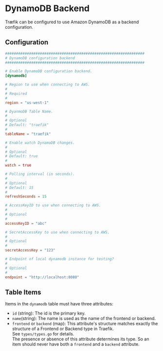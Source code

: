 # DynamoDB Backend

Træfik can be configured to use Amazon DynamoDB as a backend configuration.

## Configuration

```toml
################################################################
# DynamoDB configuration backend
################################################################

# Enable DynamoDB configuration backend.
[dynamodb]

# Region to use when connecting to AWS.
#
# Required
#
region = "us-west-1"

# DyanmoDB Table Name.
#
# Optional
# Default: "traefik"
#
tableName = "traefik"

# Enable watch DynamoDB changes.
#
# Optional
# Default: true
#
watch = true

# Polling interval (in seconds).
#
# Optional
# Default: 15
#
refreshSeconds = 15

# AccessKeyID to use when connecting to AWS.
#
# Optional
#
accessKeyID = "abc"

# SecretAccessKey to use when connecting to AWS.
#
# Optional
#
secretAccessKey = "123"

# Endpoint of local dynamodb instance for testing?
#
# Optional
#
endpoint = "http://localhost:8080"
```

## Table Items

Items in the `dynamodb` table must have three attributes:

- `id` (string): The id is the primary key.
- `name`(string): The name is used as the name of the frontend or backend.
- `frontend` or `backend` (map): This attribute's structure matches exactly the structure of a Frontend or Backend type in Traefik.  
    See `types/types.go` for details.  
    The presence or absence of this attribute determines its type.
    So an item should never have both a `frontend` and a `backend` attribute.

